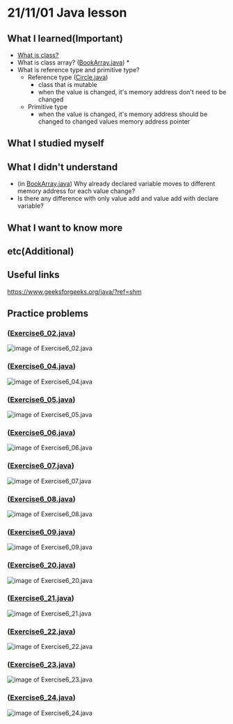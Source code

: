 # 21/11/01 Java lesson

## What I learned(Important)

* [What is class?](https://docs.oracle.com/javase/specs/jls/se17/html/jls-8.html)
* What is class array? ([BookArray.java](BookArray.java))
  *
* What is reference type and primitive type?
  * Reference type ([Circle.java](Circle.java))
    * class that is mutable
    * when the value is changed, it's memory address don't need to be changed
  * Primitive type
    * when the value is changed, it's memory address should be changed to changed values memory address pointer

## What I studied myself

## What I didn't understand

* (in [BookArray.java](BookArray.java)) Why already declared variable moves to different memory address for each value change?
* Is there any difference with only value add and value add with declare variable?

## What I want to know more

## etc(Additional)

## Useful links

<https://www.geeksforgeeks.org/java/?ref=shm>

## Practice problems

### ([Exercise6_02.java](Exercise6_02.java))

![image of Exercise6_02.java](./img/exercise02.PNG)

### ([Exercise6_04.java](Exercise6_04.java))

![image of Exercise6_04.java](./img/exercise04.PNG)

### ([Exercise6_05.java](Exercise6_05.java))

![image of Exercise6_05.java](./img/exercise05.PNG)

### ([Exercise6_06.java](Exercise6_06.java))

![image of Exercise6_06.java](./img/exercise06.PNG)

### ([Exercise6_07.java](Exercise6_07.java))

![image of Exercise6_07.java](./img/exercise07.PNG)

### ([Exercise6_08.java](Exercise6_08.java))

![image of Exercise6_08.java](./img/exercise08.PNG)

### ([Exercise6_09.java](Exercise6_09.java))

![image of Exercise6_09.java](./img/exercise09.PNG)

### ([Exercise6_20.java](Exercise6_20.java))

![image of Exercise6_20.java](./img/exercise20.PNG)

### ([Exercise6_21.java](Exercise6_21.java))

![image of Exercise6_21.java](./img/exercise21.PNG)

### ([Exercise6_22.java](Exercise6_22.java))

![image of Exercise6_22.java](./img/exercise22.PNG)

### ([Exercise6_23.java](Exercise6_23.java))

![image of Exercise6_23.java](./img/exercise23.PNG)

### ([Exercise6_24.java](Exercise6_24.java))

![image of Exercise6_24.java](./img/exercise24.PNG)
